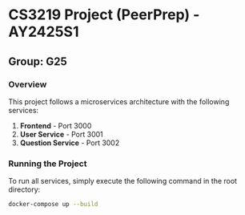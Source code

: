 # CS3219 Project (PeerPrep) - AY2425S1
## Group: G25

### Overview
This project follows a microservices architecture with the following services:
1. **Frontend** - Port 3000
2. **User Service** - Port 3001
3. **Question Service** - Port 3002

### Running the Project

To run all services, simply execute the following command in the root directory:

```bash
docker-compose up --build
